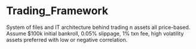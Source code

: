 # Trading_Framework
System of files and IT architecture behind trading n assets all price-based. Assume $100k initial bankroll, 0.05% slippage, 1% txn fee, high volatility assets preferred with low or negative correlation. 
